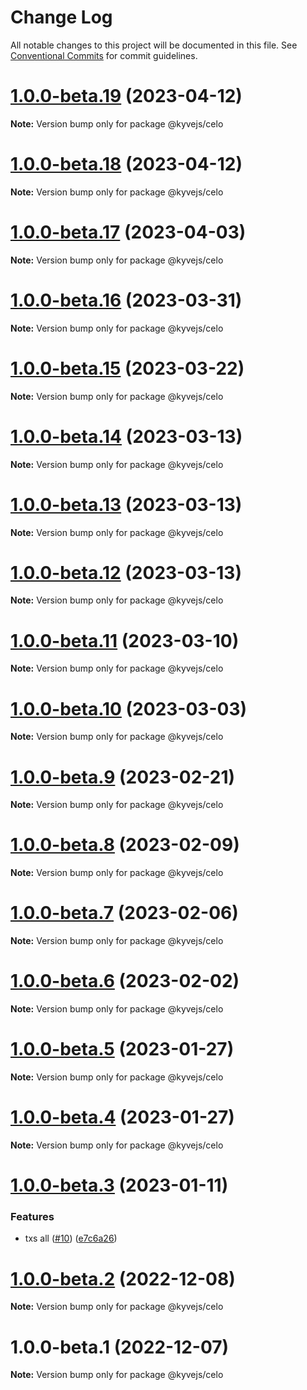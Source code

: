 # Change Log

All notable changes to this project will be documented in this file.
See [Conventional Commits](https://conventionalcommits.org) for commit guidelines.

# [1.0.0-beta.19](https://github.com/KYVENetwork/kyvejs/compare/@kyvejs/celo@1.0.0-beta.18...@kyvejs/celo@1.0.0-beta.19) (2023-04-12)

**Note:** Version bump only for package @kyvejs/celo

# [1.0.0-beta.18](https://github.com/KYVENetwork/kyvejs/compare/@kyvejs/celo@1.0.0-beta.17...@kyvejs/celo@1.0.0-beta.18) (2023-04-12)

**Note:** Version bump only for package @kyvejs/celo

# [1.0.0-beta.17](https://github.com/KYVENetwork/kyvejs/compare/@kyvejs/celo@1.0.0-beta.16...@kyvejs/celo@1.0.0-beta.17) (2023-04-03)

**Note:** Version bump only for package @kyvejs/celo

# [1.0.0-beta.16](https://github.com/KYVENetwork/kyvejs/compare/@kyvejs/celo@1.0.0-beta.15...@kyvejs/celo@1.0.0-beta.16) (2023-03-31)

**Note:** Version bump only for package @kyvejs/celo

# [1.0.0-beta.15](https://github.com/KYVENetwork/kyvejs/compare/@kyvejs/celo@1.0.0-beta.14...@kyvejs/celo@1.0.0-beta.15) (2023-03-22)

**Note:** Version bump only for package @kyvejs/celo

# [1.0.0-beta.14](https://github.com/KYVENetwork/kyvejs/compare/@kyvejs/celo@1.0.0-beta.13...@kyvejs/celo@1.0.0-beta.14) (2023-03-13)

**Note:** Version bump only for package @kyvejs/celo

# [1.0.0-beta.13](https://github.com/KYVENetwork/kyvejs/compare/@kyvejs/celo@1.0.0-beta.12...@kyvejs/celo@1.0.0-beta.13) (2023-03-13)

**Note:** Version bump only for package @kyvejs/celo

# [1.0.0-beta.12](https://github.com/KYVENetwork/kyvejs/compare/@kyvejs/celo@1.0.0-beta.11...@kyvejs/celo@1.0.0-beta.12) (2023-03-13)

**Note:** Version bump only for package @kyvejs/celo

# [1.0.0-beta.11](https://github.com/KYVENetwork/kyvejs/compare/@kyvejs/celo@1.0.0-beta.10...@kyvejs/celo@1.0.0-beta.11) (2023-03-10)

**Note:** Version bump only for package @kyvejs/celo

# [1.0.0-beta.10](https://github.com/KYVENetwork/kyvejs/compare/@kyvejs/celo@1.0.0-beta.9...@kyvejs/celo@1.0.0-beta.10) (2023-03-03)

**Note:** Version bump only for package @kyvejs/celo

# [1.0.0-beta.9](https://github.com/KYVENetwork/kyvejs/compare/@kyvejs/celo@1.0.0-beta.8...@kyvejs/celo@1.0.0-beta.9) (2023-02-21)

**Note:** Version bump only for package @kyvejs/celo

# [1.0.0-beta.8](https://github.com/KYVENetwork/kyvejs/compare/@kyvejs/celo@1.0.0-beta.7...@kyvejs/celo@1.0.0-beta.8) (2023-02-09)

**Note:** Version bump only for package @kyvejs/celo

# [1.0.0-beta.7](https://github.com/KYVENetwork/kyvejs/compare/@kyvejs/celo@1.0.0-beta.6...@kyvejs/celo@1.0.0-beta.7) (2023-02-06)

**Note:** Version bump only for package @kyvejs/celo

# [1.0.0-beta.6](https://github.com/KYVENetwork/kyvejs/compare/@kyvejs/celo@1.0.0-beta.5...@kyvejs/celo@1.0.0-beta.6) (2023-02-02)

**Note:** Version bump only for package @kyvejs/celo

# [1.0.0-beta.5](https://github.com/KYVENetwork/kyvejs/compare/@kyvejs/celo@1.0.0-beta.4...@kyvejs/celo@1.0.0-beta.5) (2023-01-27)

**Note:** Version bump only for package @kyvejs/celo

# [1.0.0-beta.4](https://github.com/KYVENetwork/kyvejs/compare/@kyvejs/celo@1.0.0-beta.3...@kyvejs/celo@1.0.0-beta.4) (2023-01-27)

**Note:** Version bump only for package @kyvejs/celo

# [1.0.0-beta.3](https://github.com/KYVENetwork/kyvejs/compare/@kyvejs/celo@1.0.0-beta.2...@kyvejs/celo@1.0.0-beta.3) (2023-01-11)

### Features

- txs all ([#10](https://github.com/KYVENetwork/kyvejs/issues/10)) ([e7c6a26](https://github.com/KYVENetwork/kyvejs/commit/e7c6a26bfd21a9193fee46b4e137f7998d46fcfd))

# [1.0.0-beta.2](https://github.com/KYVENetwork/kyvejs/compare/@kyvejs/celo@1.0.0-beta.1...@kyvejs/celo@1.0.0-beta.2) (2022-12-08)

**Note:** Version bump only for package @kyvejs/celo

# 1.0.0-beta.1 (2022-12-07)

**Note:** Version bump only for package @kyvejs/celo
